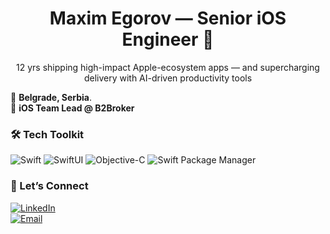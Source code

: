 <h1 align="center">Maxim Egorov — Senior iOS Engineer 👋</h1>
<p align="center">
  12 yrs shipping high-impact Apple-ecosystem apps — and supercharging delivery with AI-driven productivity tools
</p>

📍 **Belgrade, Serbia**.  
🔭 **iOS Team Lead @ B2Broker**

### 🛠 Tech Toolkit
<p align="left">
  <!-- Core languages & frameworks -->
  <img src="https://img.shields.io/badge/Swift-F54C00?logo=swift&logoColor=white" alt="Swift"/>
  <img src="https://img.shields.io/badge/SwiftUI-2C2C2C?logo=swift&logoColor=white" alt="SwiftUI"/>
  <img src="https://img.shields.io/badge/Objective–C-438EFF?logo=apple&logoColor=white" alt="Objective-C"/>
  <img src="https://img.shields.io/badge/SPM-FA7343?logo=swift&logoColor=white" alt="Swift Package Manager"/>
</p>

### 🤝 Let’s Connect
[![LinkedIn](https://img.shields.io/badge/LinkedIn-0A66C2?logo=linkedin&style=for-the-badge)](https://www.linkedin.com/in/maxim-egorov-ios/)  
[![Email](https://img.shields.io/badge/Email-maxim.egorov.dev%40gmail.com-D14836?logo=gmail&logoColor=white&style=for-the-badge)](mailto:maxim.egorov.dev@gmail.com)
